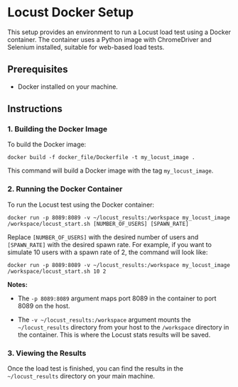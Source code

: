 # Locust Docker Setup

This setup provides an environment to run a Locust load test using a Docker container. The container uses a Python image with ChromeDriver and Selenium installed, suitable for web-based load tests.

## Prerequisites

- Docker installed on your machine.

## Instructions

### 1. Building the Docker Image

To build the Docker image:

```
docker build -f docker_file/Dockerfile -t my_locust_image .
```


This command will build a Docker image with the tag `my_locust_image`.

### 2. Running the Docker Container

To run the Locust test using the Docker container:

```
docker run -p 8089:8089 -v ~/locust_results:/workspace my_locust_image /workspace/locust_start.sh [NUMBER_OF_USERS] [SPAWN_RATE]
```


Replace `[NUMBER_OF_USERS]` with the desired number of users and `[SPAWN_RATE]` with the desired spawn rate. For example, if you want to simulate 10 users with a spawn rate of 2, the command will look like:

```
docker run -p 8089:8089 -v ~/locust_results:/workspace my_locust_image /workspace/locust_start.sh 10 2
```


**Notes:**

- The `-p 8089:8089` argument maps port 8089 in the container to port 8089 on the host.
  
- The `-v ~/locust_results:/workspace` argument mounts the `~/locust_results` directory from your host to the `/workspace` directory in the container. This is where the Locust stats results will be saved.

### 3. Viewing the Results

Once the load test is finished, you can find the results in the `~/locust_results` directory on your main machine.
